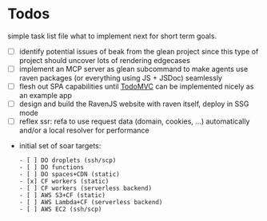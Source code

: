 # Todos

simple task list file what to implement next for short term goals.

- [ ] identify potential issues of beak from the glean project since this
      type of project should uncover lots of rendering edgecases
- [ ] implement an MCP server as glean subcommand to make agents use raven packages (or everything using JS + JSDoc) seamlessly
- [ ] flesh out SPA capabilities until [TodoMVC](https://github.com/tastejs/todomvc/blob/master/app-spec.md) can be implemented nicely as an example app
- [ ] design and build the RavenJS website with raven itself, deploy in SSG mode
- [ ] reflex ssr: refa to use request data (domain, cookies, ...) automatically and/or a local resolver for performance

- initial set of soar targets:

      - [ ] DO droplets (ssh/scp)
      - [ ] DO functions
      - [ ] DO spaces+CDN (static)
      - [x] CF workers (static)
      - [ ] CF workers (serverless backend)
      - [ ] AWS S3+CF (static)
      - [ ] AWS Lambda+CF (serverless backend)
      - [ ] AWS EC2 (ssh/scp)
